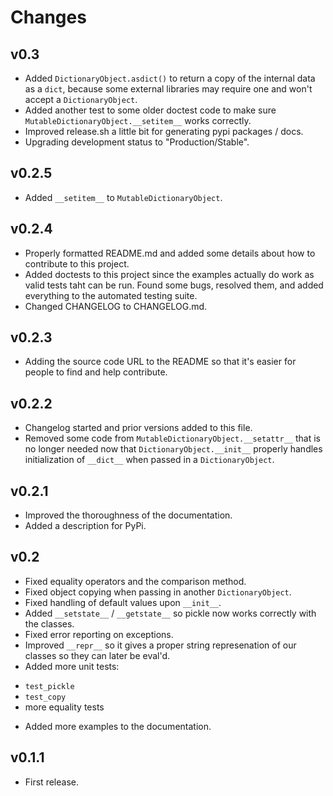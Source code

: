 Changes
=======

v0.3
----
* Added `DictionaryObject.asdict()` to return a copy of the internal
  data as a `dict`, because some external libraries may require one
  and won't accept a `DictionaryObject`.
* Added another test to some older doctest code to make sure
  `MutableDictionaryObject.__setitem__` works correctly.
* Improved release.sh a little bit for generating pypi packages / docs.
* Upgrading development status to "Production/Stable".

v0.2.5
------
* Added `__setitem__` to `MutableDictionaryObject`.

v0.2.4
------
* Properly formatted README.md and added some details about how
to contribute to this project.
* Added doctests to this project since the examples actually do
work as valid tests taht can be run.  Found some bugs, resolved
them, and added everything to the automated testing suite.
* Changed CHANGELOG to CHANGELOG.md.

v0.2.3
------
* Adding the source code URL to the README so that it's easier
for people to find and help contribute.

v0.2.2
------
* Changelog started and prior versions added to this file.
* Removed some code from `MutableDictionaryObject.__setattr__`
that is no longer needed now that `DictionaryObject.__init__`
properly handles initialization of `__dict__` when passed in a
`DictionaryObject`.

v0.2.1
------
* Improved the thoroughness of the documentation.
* Added a description for PyPi.

v0.2
----
* Fixed equality operators and the comparison method.
* Fixed object copying when passing in another `DictionaryObject`.
* Fixed handling of default values upon `__init__`.
* Added `__setstate__` / `__getstate__` so pickle now works correctly
with the classes.
* Fixed error reporting on exceptions.
* Improved `__repr__` so it gives a proper string represenation of
our classes so they can later be eval'd.
* Added more unit tests:
 - `test_pickle`
 - `test_copy`
 - more equality tests
* Added more examples to the documentation.

v0.1.1
------
* First release.
